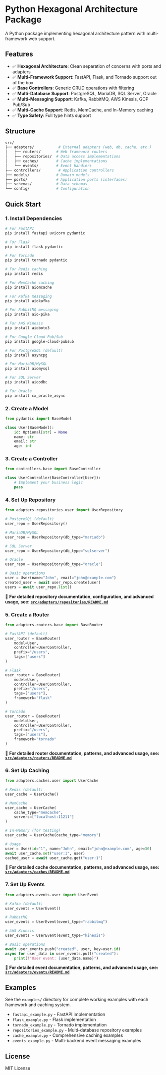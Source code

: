 # Python Hexagonal Architecture Package

A Python package implementing hexagonal architecture pattern with multi-framework web support.

## Features

- ✅ **Hexagonal Architecture**: Clean separation of concerns with ports and adapters
- ✅ **Multi-Framework Support**: FastAPI, Flask, and Tornado support out of the box
- ✅ **Base Controllers**: Generic CRUD operations with filtering
- ✅ **Multi-Database Support**: PostgreSQL, MariaDB, SQL Server, Oracle
- ✅ **Multi-Messaging Support**: Kafka, RabbitMQ, AWS Kinesis, GCP Pub/Sub
- ✅ **Multi-Cache Support**: Redis, MemCache, and In-Memory caching
- ✅ **Type Safety**: Full type hints support

## Structure

```bash
src/
├── adapters/           # External adapters (web, db, cache, etc.)
│   ├── routers/       # Web framework routers
│   ├── repositories/  # Data access implementations
│   ├── caches/        # Cache implementations
│   └── events/        # Event handlers
├── controllers/        # Application controllers
├── models/            # Domain models
├── ports/             # Application ports (interfaces)
├── schemas/           # Data schemas
└── config/            # Configuration
```

## Quick Start

### 1. Install Dependencies

```bash
# For FastAPI
pip install fastapi uvicorn pydantic

# For Flask
pip install flask pydantic

# For Tornado
pip install tornado pydantic

# For Redis caching
pip install redis

# For MemCache caching
pip install aiomcache

# For Kafka messaging
pip install aiokafka

# For RabbitMQ messaging
pip install aio-pika

# For AWS Kinesis
pip install aioboto3

# For Google Cloud Pub/Sub
pip install google-cloud-pubsub

# For PostgreSQL (default)
pip install asyncpg

# For MariaDB/MySQL
pip install aiomysql

# For SQL Server
pip install aioodbc

# For Oracle
pip install cx_oracle_async
```

### 2. Create a Model

```python
from pydantic import BaseModel

class User(BaseModel):
    id: Optional[str] = None
    name: str
    email: str
    age: int
```

### 3. Create a Controller

```python
from controllers.base import BaseController

class UserController(BaseController[User]):
    # Implement your business logic
    pass
```

### 4. Set Up Repository

```python
from adapters.repositories.user import UserRepository

# PostgreSQL (default)
user_repo = UserRepository()

# MariaDB/MySQL
user_repo = UserRepository(db_type="mariadb")

# SQL Server
user_repo = UserRepository(db_type="sqlserver")

# Oracle
user_repo = UserRepository(db_type="oracle")

# Basic operations
user = User(name="John", email="john@example.com")
created_user = await user_repo.create(user)
users = await user_repo.list()
```

📖 **For detailed repository documentation, configuration, and advanced usage, see: [`src/adapters/repositories/README.md`](src/adapters/repositories/README.md)**

### 5. Create a Router

```python
from adapters.routers.base import BaseRouter

# FastAPI (default)
user_router = BaseRouter(
    model=User,
    controller=UserController,
    prefix="/users",
    tags=["users"]
)

# Flask
user_router = BaseRouter(
    model=User,
    controller=UserController,
    prefix="/users",
    tags=["users"],
    framework="flask"
)

# Tornado
user_router = BaseRouter(
    model=User,
    controller=UserController,
    prefix="/users",
    tags=["users"],
    framework="tornado"
)
```

📖 **For detailed router documentation, patterns, and advanced usage, see: [`src/adapters/routers/README.md`](src/adapters/routers/README.md)**

### 6. Set Up Caching

```python
from adapters.caches.user import UserCache

# Redis (default)
user_cache = UserCache()

# MemCache
user_cache = UserCache(
    cache_type="memcache",
    servers=["localhost:11211"]
)

# In-Memory (for testing)
user_cache = UserCache(cache_type="memory")

# Usage
user = User(id="1", name="John", email="john@example.com", age=30)
await user_cache.set("user:1", user)
cached_user = await user_cache.get("user:1")
```

📖 **For detailed cache documentation, patterns, and advanced usage, see: [`src/adapters/caches/README.md`](src/adapters/caches/README.md)**

### 7. Set Up Events

```python
from adapters.events.user import UserEvent

# Kafka (default)
user_events = UserEvent()

# RabbitMQ
user_events = UserEvent(event_type="rabbitmq")

# AWS Kinesis
user_events = UserEvent(event_type="kinesis")

# Basic operations
await user_events.push("created", user, key=user.id)
async for user_data in user_events.pull("created"):
    print(f"User event: {user_data.name}")
```

📖 **For detailed event documentation, patterns, and advanced usage, see: [`src/adapters/events/README.md`](src/adapters/events/README.md)**

## Examples

See the `examples/` directory for complete working examples with each framework and caching system.

- `fastapi_example.py` - FastAPI implementation
- `flask_example.py` - Flask implementation  
- `tornado_example.py` - Tornado implementation
- `repositories_example.py` - Multi-database repository examples
- `cache_example.py` - Comprehensive caching examples
- `events_example.py` - Multi-backend event messaging examples

## License

MIT License

